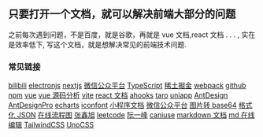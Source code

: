 ## 只要打开一个文档，就可以解决前端大部分的问题

之前每次遇到问题，不是百度，就是谷歌，再就是 vue 文档,react 文档 . . . , 实在是效率低下, 写这个文档，就是想解决常见的前端技术问题.

### 常见链接

<!-- <a class="link" target="_blank" href="xxx">xxxx</a> -->
<!-- <a class="link" target="_blank" href="xxx">xxxx</a> -->

<a class="link" target="_blank" href="https://www.bilibili.com/">bilibili</a>
<a class="link" target="_blank" href="https://www.electronjs.org/zh/docs/latest/tutorial/quick-start">electronjs</a>
<a class="link" target="_blank" href="https://www.nextjs.cn/docs/getting-started">nextjs</a>
<a class="link" target="_blank" href="https://mp.weixin.qq.com/">微信公众平台</a>
<a class="link" target="_blank" href="https://www.tslang.cn/docs/home.html">TypeScript</a>
<a class="link" target="_blank" href="https://juejin.cn/">稀土掘金</a>
<a class="link" target="_blank" href="https://www.webpackjs.com/concepts/">webpack</a>
<a class="link" target="_blank" href="https://github.com/ImCccc">github</a>
<a class="link" target="_blank" href="https://www.npmjs.com/settings/vs1435/packages">npm</a>
<a class="link" target="_blank" href="https://cn.vuejs.org/">vue</a>
<a class="link" target="_blank" href="https://vue3js.cn/start/">vue 源码分析</a>
<a class="link" target="_blank" href="https://vitejs.cn/guide/">vite</a>
<a class="link" target="_blank" href="https://zh-hans.reactjs.org/docs/getting-started.html">react 文档</a>
<a class="link" target="_blank" href="https://ahooks.gitee.io/zh-CN/hooks/use-request/index">ahooks</a>
<a class="link" target="_blank" href="https://taro-docs.jd.com/docs/">taro</a>
<a class="link" target="_blank" href="https://uniapp.dcloud.net.cn/">uniapp</a>
<a class="link" target="_blank" href="https://ant.design/index-cn/">AntDesign</a>
<a class="link" target="_blank" href="https://beta-pro.ant.design/docs/getting-started-cn">AntDesignPro</a>
<a class="link" target="_blank" href="https://echarts.apache.org/zh/index.html">echarts</a>
<a class="link" target="_blank" href="https://www.iconfont.cn/">iconfont</a>
<a class="link" target="_blank" href="https://developers.weixin.qq.com/miniprogram/dev/framework/">小程序文档</a>
<a class="link" target="_blank" href="https://mp.weixin.qq.com/">微信公众平台</a>
<a class="link" target="_blank" href="https://c.runoob.com/front-end/59/">图片转 base64</a>
<a class="link" target="_blank" href="https://tool.oschina.net/codeformat/json/">格式化 JSON</a>
<a class="link" target="_blank" href="https://boardmix.cn/user/login/">在线流程图</a>
<a class="link" target="_blank" href="https://www.zhangxinxu.com/life/about/">张鑫旭</a>
<a class="link" target="_blank" href="https://leetcode.cn/">leetcode</a>
<a class="link" target="_blank" href="https://www.ruanyifeng.com/blog/">阮一峰</a>
<a class="link" target="_blank" href="https://caniuse.com/">caniuse</a>
<a class="link" target="_blank" href="https://markdown.com.cn/basic-syntax/images.html">markdown 文档</a>
<a class="link" target="_blank" href="https://markdown.com.cn/editor/">md 在线编辑</a>
<a class="link" target="_blank" href="https://www.tailwindcss.cn/docs/installation">TailwindCSS</a>
<a class="link" target="_blank" href="https://alfred-skyblue.github.io/unocss-docs-cn/guide/">UnoCSS</a>

<!-- 朱先生: 13676064350 -->
